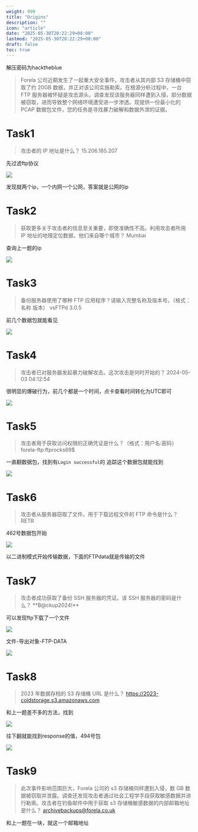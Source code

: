 ```yaml
---
weight: 999
title: "Origins"
description: ""
icon: "article"
date: "2025-05-30T20:22:29+08:00"
lastmod: "2025-05-30T20:22:29+08:00"
draft: false
toc: true
---
```


解压密码为hacktheblue

>Forela 公司近期发生了一起重大安全事件。攻击者从其内部 S3 存储桶中窃取了约 20GB 数据，并正对该公司实施勒索。在根源分析过程中，一台 FTP 服务器被怀疑是攻击源头。调查发现该服务器同样遭到入侵，部分数据被窃取，进而导致整个网络环境遭受进一步渗透。现提供一份最小化的 PCAP 数据包文件，您的任务是寻找暴力破解和数据外泄的证据。

# Task1
>攻击者的 IP 地址是什么？
>15.206.185.207

先过滤ftp协议

![](https://gitee.com/inklong/blog-pic/raw/master/HTB/Origins-1.png)




发现就两个ip，一个内网一个公网，答案就是公网的ip
# Task2
>获取更多关于攻击者的信息至关重要，即使准确性不高。利用攻击者所用 IP 地址的地理定位数据，他们来自哪个城市？
>Mumbai

查询上一题的ip

![](https://gitee.com/inklong/blog-pic/raw/master/HTB/Origins-2.png)

# Task3
>备份服务器使用了哪种 FTP 应用程序？请输入完整名称及版本号。（格式：名称 版本）
>vsFTPd 3.0.5

前几个数据包就能看见

![](https://gitee.com/inklong/blog-pic/raw/master/HTB/Origins-3.png)

# Task4
>攻击者已对服务器发起暴力破解攻击。这次攻击是何时开始的？
>2024-05-03 04:12:54

很明显的爆破行为，前几个都是一个时间，点卡查看时间转化为UTC即可

![](https://gitee.com/inklong/blog-pic/raw/master/HTB/Origins-4.png)

# Task5
>攻击者用于获取访问权限的正确凭证是什么？（格式：用户名:密码）
>forela-ftp:ftprocks69$

一直翻数据包，找到有`Login successful`的
追踪这个数据包就能找到

![](https://gitee.com/inklong/blog-pic/raw/master/HTB/Origins-5.png)

# Task6
>攻击者从服务器窃取了文件。用于下载远程文件的 FTP 命令是什么？
>RETR

462号数据包开始

![](https://gitee.com/inklong/blog-pic/raw/master/HTB/Origins-6.png)

以二进制模式开始传输数据，下面的FTPdata就是传输的文件
# Task7
>攻击者成功获取了备份 SSH 服务器的凭证。该 SSH 服务器的密码是什么？
>\*\*B@ckup2024!**

可以发现ftp下载了一个文件

![](https://gitee.com/inklong/blog-pic/raw/master/HTB/Origins-7.png)

文件-导出对象-FTP-DATA

![](https://gitee.com/inklong/blog-pic/raw/master/HTB/Origins-8.png)

# Task8
>2023 年数据存档的 S3 存储桶 URL 是什么？
>https://2023-coldstorage.s3.amazonaws.com

和上一题差不多的方法，找到

![](https://gitee.com/inklong/blog-pic/raw/master/HTB/Origins-9.png)

往下翻就能找到response的值，494号包

![](https://gitee.com/inklong/blog-pic/raw/master/HTB/Origins-10.png)

# Task9
>此次事件影响范围巨大，Forela 公司的 s3 存储桶同样遭到入侵，数 GB 数据被窃取并泄露。调查还发现攻击者通过社会工程学手段获取敏感数据并进行勒索。攻击者在钓鱼邮件中用于获取 s3 存储桶敏感数据的内部邮箱地址是什么？
>archivebackups@forela.co.uk

和上一题在一块，就这一个邮箱地址